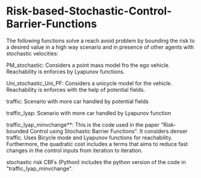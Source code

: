 # Risk-based-Stochastic-Control-Barrier-Functions

The following functions solve a reach avoid problem by bounding the risk to a desired value in a high way scenario and in presence of other agents with stochastic velocities:

PM_stochastic: Considers a point mass model fro the ego vehicle. Reachability is enforces by Lyapunov functions.

Uni_stochastic_Uni_PF: Considers a unicycle model for the vehicle. Reachability is enforces with the help of potential fields.

traffic: Scenario with more car handled by potential fields

traffic_lyap: Scenario with more car handled by Lyapunov function

traffic_lyap_minvchange**: This is the code used in the paper "Risk-bounded Control using Stochastic Barrier Functions". It considers denser traffic. Uses Bicycle mode and Lyapunov functions for reachability. Furthermore, the quadratic cost includes a terms that aims to reduce fast changes in the control inputs from iteration to iteration.

stochastic risk CBFs (Python) includes the python version of the code in "traffic_lyap_minvchange".
